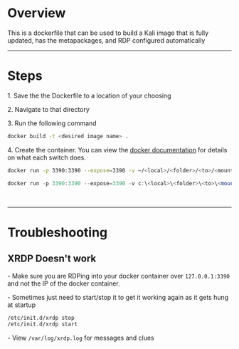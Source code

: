 # Overview
This is a dockerfile that can be used to build a Kali image that is fully updated, has the metapackages, and RDP configured automatically
<br>

-----
# Steps
1\. Save the the Dockerfile to a location of your choosing

2\. Navigate to that directory

3\. Run the following command
```bash
docker build -t <desired image name> .
```

4\. Create the container. You can view the [docker documentation](https://docs.docker.com/) for details on what each switch does.
```bash
docker run -p 3390:3390 --expose=3390 -v ~/<local>/<folder>/<to>/<mount>:/mnt/<folder on docker to access host folder from> --name <desired container name> --security-opt seccomp=unconfined --cap-add=net_admin --device=/dev/net/tun -it <image name from step 3> /bin/bash
```

```powershell
docker run -p 3390:3390 --expose=3390 -v c:\<local>\<folder>\<to>\<mount>:\mnt\<folder on docker to access host folder from> --name <desired container name> --security-opt seccomp=unconfined --cap-add=net_admin --device=/dev/net/tun -it <image name from step 3> /bin/bash
```
<br>

-----
# Troubleshooting
## XRDP Doesn't work
\- Make sure you are RDPing into your docker container over `127.0.0.1:3390` and not the IP of the docker container.

\- Sometimes just need to start/stop it to get it working again as it gets hung at startup
```bash
/etc/init.d/xrdp stop
/etc/init.d/xrdp start
```

\- View `/var/log/xrdp.log` for messages and clues
